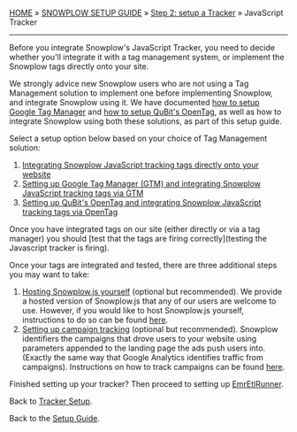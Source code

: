 [HOME](Home) » [SNOWPLOW SETUP GUIDE](Snowplow-setup-guide) » [Step 2: setup a Tracker](choosing-a-tracker) » JavaScript Tracker

---

Before you integrate Snowplow's JavaScript Tracker, you need to decide whether you'll integrate it with a tag management system, or implement the Snowplow tags directly onto your site.

We strongly advice new Snowplow users who are not using a Tag Management solution to implement one before implementing Snowplow, and integrate Snowplow using it. We have documented [how to setup Google Tag Manager](Integrating-javascript-tags-with-Google-Tag-Manager) and [how to setup QuBit's OpenTag](Integrating-Javascript-tags-with-QuBit-OpenTag), as well as how to integrate Snowplow using both these solutions, as part of this setup guide.

Select a setup option below based on your choice of Tag Management solution:

1. [Integrating Snowplow JavaScript tracking tags directly onto your website](integrating-javascript-tags-onto-your-website) 
2. [Setting up Google Tag Manager (GTM) and integrating Snowplow JavaScript tracking tags via GTM](../Integrating-javascript-tags-with-Google-Tag-Manager) 
3. [Setting up QuBit's OpenTag and integrating Snowplow JavaScript tracking tags via OpenTag](../Integrating-Javascript-tags-with-QuBit-OpenTag)

Once you have integrated tags on our site (either directly or via a tag manager) you should [test that the tags are firing correctly](testing the Javascript tracker is firing).

Once your tags are integrated and tested, there are three additional steps you may want to take:

1. [Hosting Snowplow.js yourself](self-hosting-snowplow-js) (optional but recommended). We provide a hosted version of Snowplow.js that any of our users are welcome to use. However, if you would like to host Snowplow.js yourself, instructions to do so can be found [here](self-hosting-snowplow-js).
2. [Setting up campaign tracking](tracking-your-marketing-campaigns) (optional but recommended). Snowplow identifiers the campaigns that drove users to your website using parameters appended to the landing page the ads push users into. (Exactly the same way that Google Analytics identifies traffic from campaigns). Instructions on how to track campaigns can be found [here](tracking-your-marketing-campaigns).

Finished setting up your tracker? Then proceed to setting up [EmrEtlRunner](Setting-up-EmrEtlRunner).

Back to [Tracker Setup](Setting-up-a-tracker).

Back to the [Setup Guide](Setting-up-Snowplow).

